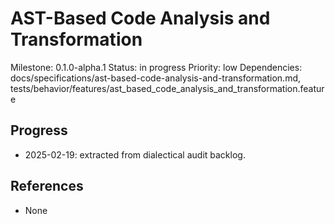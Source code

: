 # AST-Based Code Analysis and Transformation
Milestone: 0.1.0-alpha.1
Status: in progress
Priority: low
Dependencies: docs/specifications/ast-based-code-analysis-and-transformation.md, tests/behavior/features/ast_based_code_analysis_and_transformation.feature

## Progress
- 2025-02-19: extracted from dialectical audit backlog.

## References
- None
